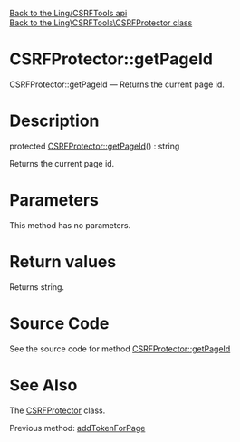 [Back to the Ling/CSRFTools api](https://github.com/lingtalfi/CSRFTools/blob/master/doc/api/Ling/CSRFTools.md)<br>
[Back to the Ling\CSRFTools\CSRFProtector class](https://github.com/lingtalfi/CSRFTools/blob/master/doc/api/Ling/CSRFTools/CSRFProtector.md)


CSRFProtector::getPageId
================



CSRFProtector::getPageId — Returns the current page id.




Description
================


protected [CSRFProtector::getPageId](https://github.com/lingtalfi/CSRFTools/blob/master/doc/api/Ling/CSRFTools/CSRFProtector/getPageId.md)() : string




Returns the current page id.




Parameters
================

This method has no parameters.


Return values
================

Returns string.








Source Code
===========
See the source code for method [CSRFProtector::getPageId](https://github.com/lingtalfi/CSRFTools/blob/master/CSRFProtector.php#L299-L302)


See Also
================

The [CSRFProtector](https://github.com/lingtalfi/CSRFTools/blob/master/doc/api/Ling/CSRFTools/CSRFProtector.md) class.

Previous method: [addTokenForPage](https://github.com/lingtalfi/CSRFTools/blob/master/doc/api/Ling/CSRFTools/CSRFProtector/addTokenForPage.md)<br>

